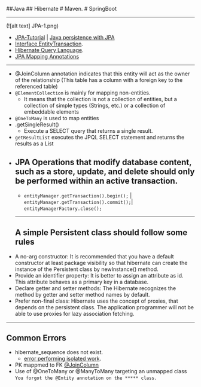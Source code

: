 ##Java ## Hibernate # Maven. # SpringBoot

---
(![alt text] JPA-1.png)


* [JPA-Tutorial](https://github.com/RameshMF/JPA-Tutorial) |   [Java persistence with JPA](https://www.infoworld.com/article/3373652/java-persistence-with-jpa-and-hibernate-part-1-entities-and-relationships.html)
* [Interface EntityTransaction](https://www.objectdb.com/api/java/jpa/EntityTransaction).
* [Hibernate Query Language](https://www.tutorialspoint.com/hibernate/hibernate_query_language.htm).
* [JPA Mapping Annotations](https://www.javaguides.net/2018/11/all-jpa-annotations-mapping-annotations.html)
---
 * @JoinColumn annotation indicates that this entity will act as the owner of the relationship (This table has a column with a foreign key to the referenced table)
 * `@ElementCollection` is mainly for mapping non-entities.
   * It means that the collection is not a collection of entities, but a collection of simple types (Strings, etc.) or a collection of  embeddable elements 
* `@OneToMany` is used to map entities
* .getSingleResult()
   * Execute a SELECT query that returns a single result.
*  `getResultList` executes the JPQL SELECT statement and returns the results as a List
* JPA  Operations that modify database content, such as a store, update, and delete should only be performed within an active transaction.
  	---
  - `entityManager.getTransaction().begin();` | `entityManager.getTransaction().commit();`| `entityManagerFactory.close();`
  ---
  A simple Persistent class should follow some rules
  ----
* A no-arg constructor: It is recommended that you have a default constructor at least package visibility so that hibernate can create the   instance of the Persistent class by newInstance() method.
* Provide an identifier property: It is better to assign an attribute as id. This attribute behaves as a primary key in a database.
* Declare getter and setter methods: The Hibernate recognizes the method by getter and setter method names by default.
* Prefer non-final class: Hibernate uses the concept of proxies, that depends on the persistent class. The application programmer will not be able to use proxies for lazy association fetching.


---
Common Errors
---
 * hibernate_sequence  does not exist. 
    * [error performing isolated work](https://coderanch.com/t/487173/databases/hibernate-sequence-exist).
 * PK mappmed to FK [@JoinColumn](https://stackoverflow.com/questions/11938253/whats-the-difference-between-joincolumn-and-mappedby-when-using-a-jpa-onetoma)
 * Use of @OneToMany or @ManyToMany targeting an unmapped class `You forgot the @Entity annotation on the ***** class.`
